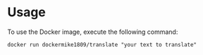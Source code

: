 # Usage
To use the Docker image, execute the following command:
```
docker run dockermike1809/translate "your text to translate"
```